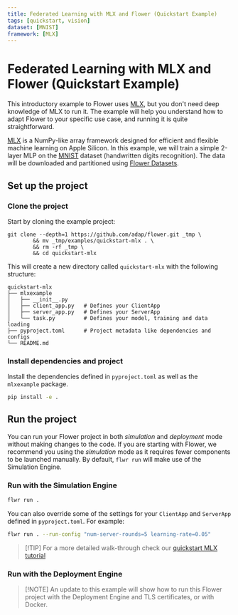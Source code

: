 ```yaml
---
title: Federated Learning with MLX and Flower (Quickstart Example)
tags: [quickstart, vision]
dataset: [MNIST]
framework: [MLX]
---
```


# Federated Learning with MLX and Flower (Quickstart Example)

This introductory example to Flower uses [MLX](https://ml-explore.github.io/mlx/build/html/index.html), but you don't need deep knowledge of MLX to run it. The example will help you understand how to adapt Flower to your specific use case, and running it is quite straightforward.

[MLX](https://ml-explore.github.io/mlx/build/html/index.html) is a NumPy-like array framework designed for efficient and flexible machine learning on Apple Silicon. In this example, we will train a simple 2-layer MLP on the [MNIST](https://huggingface.co/datasets/ylecun/mnist) dataset (handwritten digits recognition). The data will be downloaded and partitioned using [Flower Datasets](https://flower.ai/docs/datasets/).

## Set up the project

### Clone the project

Start by cloning the example project:

```shell
git clone --depth=1 https://github.com/adap/flower.git _tmp \
        && mv _tmp/examples/quickstart-mlx . \
        && rm -rf _tmp \
        && cd quickstart-mlx
```

This will create a new directory called `quickstart-mlx` with the following structure:

```shell
quickstart-mlx
├── mlxexample
│   ├── __init__.py
│   ├── client_app.py   # Defines your ClientApp
│   ├── server_app.py   # Defines your ServerApp
│   └── task.py         # Defines your model, training and data loading
├── pyproject.toml      # Project metadata like dependencies and configs
└── README.md
```

### Install dependencies and project

Install the dependencies defined in `pyproject.toml` as well as the `mlxexample` package.

```bash
pip install -e .
```

## Run the project

You can run your Flower project in both _simulation_ and _deployment_ mode without making changes to the code. If you are starting with Flower, we recommend you using the _simulation_ mode as it requires fewer components to be launched manually. By default, `flwr run` will make use of the Simulation Engine.

### Run with the Simulation Engine

```bash
flwr run .
```

You can also override some of the settings for your `ClientApp` and `ServerApp` defined in `pyproject.toml`. For example:

```bash
flwr run . --run-config "num-server-rounds=5 learning-rate=0.05"
```

> \[!TIP\]
> For a more detailed walk-through check our [quickstart MLX tutorial](https://flower.ai/docs/framework/tutorial-quickstart-mlx.html)

### Run with the Deployment Engine

> \[!NOTE\]
> An update to this example will show how to run this Flower project with the Deployment Engine and TLS certificates, or with Docker.
